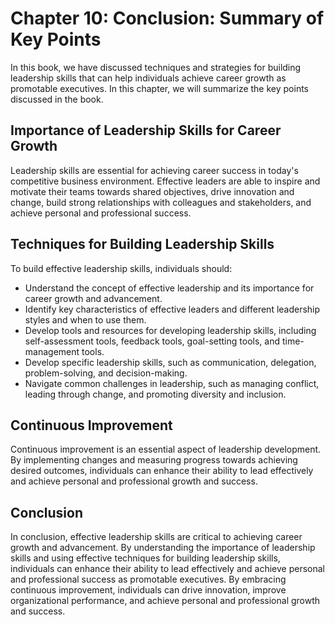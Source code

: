 Chapter 10: Conclusion: Summary of Key Points
=============================================

In this book, we have discussed techniques and strategies for building leadership skills that can help individuals achieve career growth as promotable executives. In this chapter, we will summarize the key points discussed in the book.

Importance of Leadership Skills for Career Growth
-------------------------------------------------

Leadership skills are essential for achieving career success in today's competitive business environment. Effective leaders are able to inspire and motivate their teams towards shared objectives, drive innovation and change, build strong relationships with colleagues and stakeholders, and achieve personal and professional success.

Techniques for Building Leadership Skills
-----------------------------------------

To build effective leadership skills, individuals should:

* Understand the concept of effective leadership and its importance for career growth and advancement.
* Identify key characteristics of effective leaders and different leadership styles and when to use them.
* Develop tools and resources for developing leadership skills, including self-assessment tools, feedback tools, goal-setting tools, and time-management tools.
* Develop specific leadership skills, such as communication, delegation, problem-solving, and decision-making.
* Navigate common challenges in leadership, such as managing conflict, leading through change, and promoting diversity and inclusion.

Continuous Improvement
----------------------

Continuous improvement is an essential aspect of leadership development. By implementing changes and measuring progress towards achieving desired outcomes, individuals can enhance their ability to lead effectively and achieve personal and professional growth and success.

Conclusion
----------

In conclusion, effective leadership skills are critical to achieving career growth and advancement. By understanding the importance of leadership skills and using effective techniques for building leadership skills, individuals can enhance their ability to lead effectively and achieve personal and professional success as promotable executives. By embracing continuous improvement, individuals can drive innovation, improve organizational performance, and achieve personal and professional growth and success.
